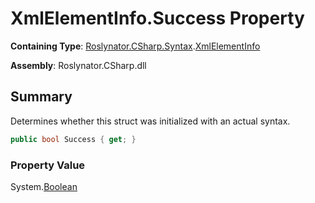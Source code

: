 # XmlElementInfo\.Success Property

**Containing Type**: [Roslynator.CSharp.Syntax](../../README.md)\.[XmlElementInfo](../README.md)

**Assembly**: Roslynator\.CSharp\.dll

## Summary

Determines whether this struct was initialized with an actual syntax\.

```csharp
public bool Success { get; }
```

### Property Value

System\.[Boolean](https://docs.microsoft.com/en-us/dotnet/api/system.boolean)

